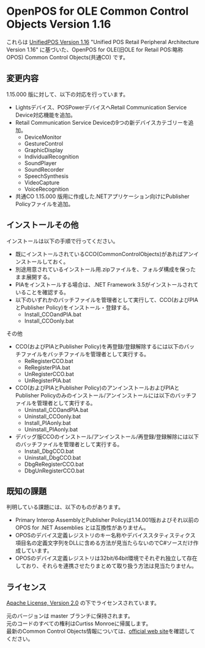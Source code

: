 ﻿# OpenPOS for OLE Common Control Objects Version 1.16  
これらは [UnifiedPOS Version 1.16][upos116] "Unified POS Retail Peripheral Architecture Version 1.16" に基づいた、OpenPOS for OLE(旧OLE for Retail POS:略称OPOS) Common Control Objects(共通CO) です。  

## 変更内容  
1.15.000 版に対して、以下の対応を行っています。  

- Lightsデバイス、POSPowerデバイスへRetail Communication Service Device対応機能を追加。  
- Retail Communication Service Deviceの9つの新デバイスカテゴリーを追加。  
  - DeviceMonitor  
  - GestureControl  
  - GraphicDisplay  
  - IndividualRecognition  
  - SoundPlayer  
  - SoundRecorder  
  - SpeechSynthesis  
  - VideoCapture  
  - VoiceRecognition  
- 共通CO 1.15.000 版用に作成した.NETアプリケーション向けにPublisher Policyファイルを追加。  


## インストールその他  
インストールは以下の手順で行ってください。  


- 既にインストールされているCCO(CommonControlObjects)があればアンインストールしておく。  
- 別途用意されているインストール用.zipファイルを、フォルダ構成を保ったまま展開する。  
- PIAをインストールする場合は、.NET Framework 3.5がインストールされていることを確認する。  
- 以下のいずれかのバッチファイルを管理者として実行して、CCO(およびPIAとPublisher Policy)をインストール・登録する。  
  - Install_CCOandPIA.bat  
  - Install_CCOonly.bat  

その他
- CCO(およびPIAとPublisher Policy)を再登録/登録解除するには以下のバッチファイルをバッチファイルを管理者として実行する。  
  - ReRegisterCCO.bat  
  - ReRegisterPIA.bat  
  - UnRegisterCCO.bat  
  - UnRegisterPIA.bat  
- CCO(およびPIAとPublisher Policy)のアンインストールおよびPIAとPublisher Policyのみのインストール/アンインストールには以下のバッチファイルを管理者として実行する。  
  - Uninstall_CCOandPIA.bat  
  - Uninstall_CCOonly.bat  
  - Install_PIAonly.bat  
  - Uninstall_PIAonly.bat  
- デバッグ版CCOのインストール/アンインストール/再登録/登録解除には以下のバッチファイルを管理者として実行する。  
  - Install_DbgCCO.bat  
  - Uninstall_DbgCCO.bat  
  - DbgReRegisterCCO.bat  
  - DbgUnRegisterCCO.bat  


## 既知の課題  
判明している課題には、以下のものがあります。

- Primary Interop AssemblyとPublisher Policyは1.14.001版およびそれ以前のOPOS for .NET Assemblies とは互換性がありません。  
- OPOSのデバイス定義レジストリのキー名称やデバイススタティスティクス項目名の定義文字列をDLLに含める方法が見当たらないのでC#ソースだけ作成しています。  
- OPOSのデバイス定義レジストリは32bit/64bit環境でそれぞれ独立して存在しており、それらを連携させたりまとめて取り扱う方法は見当たりません。  


## ライセンス  
[Apache License, Version 2.0](./LICENSE-2.0.txt) の下でライセンスされています。

元のバージョンは master ブランチに保持されます。  
元のコードのすべての権利はCurtiss Monroeに帰属します。  
最新のCommon Control Objects情報については、[official web site][opos]を確認してください。

[upos116]: https://www.omg.org/spec/UPOS/1.16/Beta1/PDF
[opos]: http://monroecs.com/oposccos.htm
